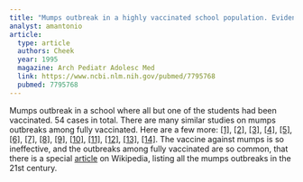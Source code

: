 ```yaml
---
title: "Mumps outbreak in a highly vaccinated school population. Evidence for a large-scale vaccination failure"
analyst: amantonio
article:
  type: article
  authors: Cheek
  year: 1995
  magazine: Arch Pediatr Adolesc Med
  link: https://www.ncbi.nlm.nih.gov/pubmed/7795768
  pubmed: 7795768
---
```


Mumps outbreak in a school where all but one of the students had been vaccinated. 54 cases in total.
There are many similar studies on mumps outbreaks among fully vaccinated. Here are a few more:
 [[1]](https://academic.oup.com/cid/article-abstract/64/4/408/2631868/Mumps-Outbreak-Among-a-Highly-Vaccinated), [[2]](https://academic.oup.com/cid/article/47/11/1458/282575/Mumps-Outbreaks-in-Vaccinated-Populations-Are), [[3]](https://academic.oup.com/jid/article-abstract/169/1/77/896282), [[4]](http://www.eurosurveillance.org/content/10.2807/ese.15.17.19554-en), [[5]](https://www.ncbi.nlm.nih.gov/pubmed/23099425), [[6]](https://www.mja.com.au/journal/2009/191/7/prolonged-mumps-outbreak-among-highly-vaccinated-aboriginal-people-kimberley), [[7]](https://www.cdc.gov/mmwr/volumes/65/wr/mm6529a2.htm), [[8]](https://www.ncbi.nlm.nih.gov/pubmed/1861205), [[9]](https://www.ncbi.nlm.nih.gov/pubmed/16940266/), [[10]](https://www.ncbi.nlm.nih.gov/pubmed/9312835/), [[11]](https://www.ncbi.nlm.nih.gov/pmc/articles/PMC4140044/), [[12]](https://www.ncbi.nlm.nih.gov/pubmed/25391635/), [[13]](https://www.ncbi.nlm.nih.gov/pmc/articles/PMC5299122/), [[14]](https://www.ncbi.nlm.nih.gov/pubmed/22579874).
The vaccine against mumps is so ineffective, and the outbreaks among fully vaccinated are so common, that there is a special [article](https://en.wikipedia.org/wiki/Mumps_outbreaks_in_the_21st_century) on Wikipedia, listing all the mumps outbreaks in the 21st century.
